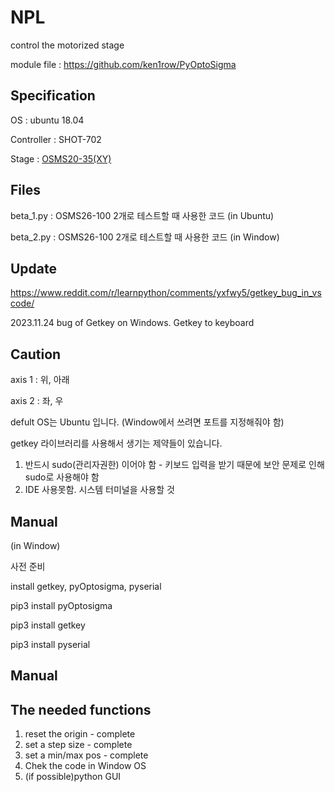 # NPL 
  control the motorized stage
  
  module file : <https://github.com/ken1row/PyOptoSigma>

  ## Specification
  OS : ubuntu 18.04

  Controller : SHOT-702
  
  Stage : [OSMS20-35(XY)](https://sihyunkorea.cafe24.com/product/osms20-35xy-m6-osms20-xy-%EC%8A%A4%ED%85%8C%EC%9D%B4%EC%A7%80/916/category/427/display/1/)

  ## Files
  beta_1.py : OSMS26-100 2개로 테스트할 때 사용한 코드 (in Ubuntu)

  beta_2.py : OSMS26-100 2개로 테스트할 때 사용한 코드 (in Window)

  ## Update
  https://www.reddit.com/r/learnpython/comments/yxfwy5/getkey_bug_in_vscode/
  
  2023.11.24 bug of Getkey on Windows. Getkey to keyboard

  ## Caution
  axis 1 : 위, 아래
  
  axis 2 : 좌, 우
  
  defult OS는 Ubuntu 입니다. (Window에서 쓰려면 포트를 지정해줘야 함)
  
  getkey 라이브러리를 사용해서 생기는 제약들이 있습니다.
  1. 반드시 sudo(관리자권한) 이어야 함 - 키보드 입력을 받기 때문에 보안 문제로 인해 sudo로 사용해야 함
  2. IDE 사용못함. 시스템 터미널을 사용할 것
  ## Manual
  (in Window)
  
  사전 준비

  install getkey, pyOptosigma, pyserial
  
  pip3 install pyOptosigma

  pip3 install getkey

  pip3 install pyserial
  
  ## Manual
  ## The needed functions
  1. reset the origin - complete
  2. set a step size - complete
  3. set a min/max pos - complete
  4. Chek the code in Window OS
  5. (if possible)python GUI
